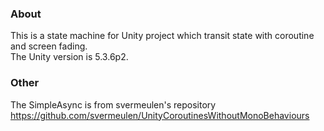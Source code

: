 ### About ###

This is a state machine for Unity project which transit state with coroutine and screen fading.  
The Unity version is 5.3.6p2.

### Other ###

The SimpleAsync is from svermeulen's repository  
https://github.com/svermeulen/UnityCoroutinesWithoutMonoBehaviours